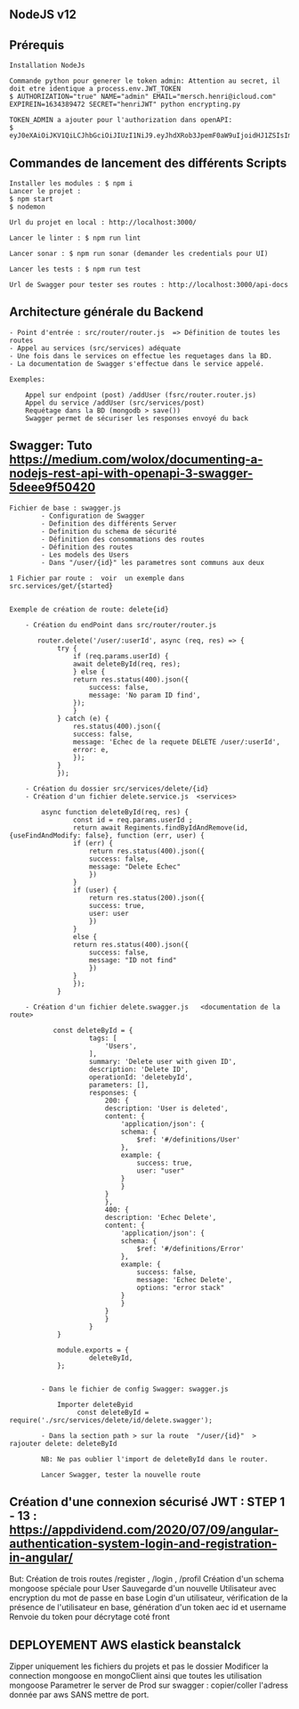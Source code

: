 ## NodeJS v12

## Prérequis

    Installation NodeJs

    Commande python pour generer le token admin: Attention au secret, il doit etre identique a process.env.JWT_TOKEN
    $ AUTHORIZATION="true" NAME="admin" EMAIL="mersch.henri@icloud.com" EXPIREIN=1634389472 SECRET="henriJWT" python encrypting.py

    TOKEN_ADMIN a ajouter pour l'authorization dans openAPI:
    $ eyJ0eXAiOiJKV1QiLCJhbGciOiJIUzI1NiJ9.eyJhdXRob3JpemF0aW9uIjoidHJ1ZSIsIm5hbWUiOiJhZG1pbiIsImVtYWlsIjoibWVyc2NoLmhlbnJpQGljbG91ZC5jb20iLCJleHAiOjE2MzQzODk0NzJ9.sYijTBmwJekE0cvYTqc___NAi3kIsv5635iA_lrRUjc


## Commandes de lancement des différents Scripts

    Installer les modules : $ npm i
    Lancer le projet :
    $ npm start
    $ nodemon

    Url du projet en local : http://localhost:3000/

    Lancer le linter : $ npm run lint 

    Lancer sonar : $ npm run sonar (demander les credentials pour UI)

    Lancer les tests : $ npm run test

    Url de Swagger pour tester ses routes : http://localhost:3000/api-docs


## Architecture générale du Backend

    - Point d'entrée : src/router/router.js  => Définition de toutes les routes
    - Appel au services (src/services) adéquate
    - Une fois dans le services on effectue les requetages dans la BD.
    - La documentation de Swagger s'effectue dans le service appelé.

    Exemples:

        Appel sur endpoint (post) /addUser (fsrc/router.router.js)
        Appel du service /addUser (src/services/post) 
        Requétage dans la BD (mongodb > save())
        Swagger permet de sécuriser les responses envoyé du back


## Swagger: Tuto https://medium.com/wolox/documenting-a-nodejs-rest-api-with-openapi-3-swagger-5deee9f50420

    Fichier de base : swagger.js
            - Configuration de Swagger
            - Definition des différents Server
            - Definition du schema de sécurité
            - Définition des consommations des routes
            - Définition des routes
            - Les models des Users
            - Dans "/user/{id}" les parametres sont communs aux deux
    
    1 Fichier par route :  voir  un exemple dans src.services/get/{started}


    Exemple de création de route: delete{id}

        - Création du endPoint dans src/router/router.js
        
           router.delete('/user/:userId', async (req, res) => {
                try {
                    if (req.params.userId) {
                    await deleteById(req, res);
                    } else {
                    return res.status(400).json({
                        success: false,
                        message: 'No param ID find',
                    });
                    }
                } catch (e) {
                    res.status(400).json({
                    success: false,
                    message: 'Echec de la requete DELETE /user/:userId',
                    error: e,
                    });
                }
                });

        - Création du dossier src/services/delete/{id}
        - Création d'un fichier delete.service.js  <services>

            async function deleteById(req, res) {
                    const id = req.params.userId ;
                    return await Regiments.findByIdAndRemove(id, {useFindAndModify: false}, function (err, user) {
                    if (err) {
                        return res.status(400).json({
                        success: false,
                        message: "Delete Echec"
                        })
                    }
                    if (user) {
                        return res.status(200).json({
                        success: true,
                        user: user
                        })
                    }
                    else {
                    return res.status(400).json({
                        success: false,
                        message: "ID not find"
                        })
                    }
                    });
                }

        - Création d'un fichier delete.swagger.js   <documentation de la route>

               const deleteById = {
                        tags: [
                            'Users',
                        ],
                        summary: 'Delete user with given ID',
                        description: 'Delete ID',
                        operationId: 'deletebyId',
                        parameters: [],
                        responses: {
                            200: {
                            description: 'User is deleted',
                            content: {
                                'application/json': {
                                schema: {
                                    $ref: '#/definitions/User'
                                },
                                example: {
                                    success: true,
                                    user: "user"
                                }
                                }
                            }
                            },
                            400: {
                            description: 'Echec Delete',
                            content: {
                                'application/json': {
                                schema: {
                                    $ref: '#/definitions/Error'
                                },
                                example: {
                                    success: false,
                                    message: 'Echec Delete',
                                    options: "error stack"
                                }
                                }
                            }
                            }
                        }
                }

                module.exports = {
                        deleteById,
                };


            - Dans le fichier de config Swagger: swagger.js

                Importer deleteByid
                     const deleteById = require('./src/services/delete/id/delete.swagger');

            - Dans la section path > sur la route  "/user/{id}"  > rajouter delete: deleteById

            NB: Ne pas oublier l'import de deleteById dans le router.

            Lancer Swagger, tester la nouvelle route


## Création d'une connexion sécurisé JWT : STEP 1 - 13 : https://appdividend.com/2020/07/09/angular-authentication-system-login-and-registration-in-angular/

But: Création de trois routes /register , /login , /profil
Création d'un schema mongoose spéciale pour User
Sauvegarde d'un nouvelle Utilisateur avec encryption du mot de passe en base
Login d'un utilisateur, vérification de la présence de l'utilisateur en base, génération d'un token aec id et username
Renvoie du token pour décrytage coté front


## DEPLOYEMENT AWS elastick beanstalck
 Zipper uniquement les fichiers du projets et pas le dossier
 Modificer la connection mongoose en mongoClient ainsi que toutes les utilisation mongoose
 Parametrer le server de Prod sur swagger : copier/coller l'adress donnée par aws SANS mettre de port.










